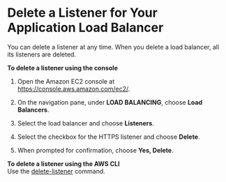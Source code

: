 # Delete a Listener for Your Application Load Balancer<a name="delete-listener"></a>

You can delete a listener at any time\. When you delete a load balancer, all its listeners are deleted\.

**To delete a listener using the console**

1. Open the Amazon EC2 console at [https://console\.aws\.amazon\.com/ec2/](https://console.aws.amazon.com/ec2/)\.

1. On the navigation pane, under **LOAD BALANCING**, choose **Load Balancers**\.

1. Select the load balancer and choose **Listeners**\.

1. Select the checkbox for the HTTPS listener and choose **Delete**\.

1. When prompted for confirmation, choose **Yes, Delete**\.

**To delete a listener using the AWS CLI**  
Use the [delete\-listener](http://docs.aws.amazon.com/cli/latest/reference/elbv2/delete-listener.html) command\.